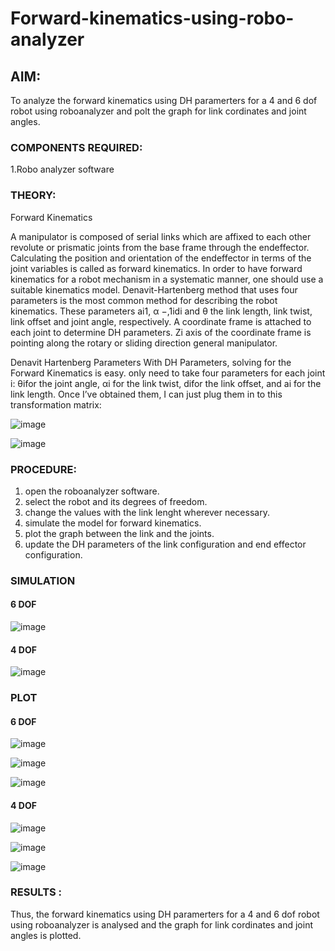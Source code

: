 # Forward-kinematics-using-robo-analyzer

## AIM: 
To analyze the forward kinematics using DH paramerters for a 4 and 6 dof robot using roboanalyzer and polt the graph for link cordinates and joint angles.

### COMPONENTS REQUIRED:
1.Robo analyzer software  


### THEORY: 
  
Forward Kinematics

A manipulator is composed of serial links which are affixed to each other revolute or prismatic joints from the base frame through the endeffector. 
Calculating the position and orientation of the endeffector in terms of the joint variables is called as forward kinematics. 
In order to have forward kinematics for a robot mechanism in a systematic manner, one should use a suitable kinematics model. 
Denavit-Hartenberg method that uses four parameters is the most common method for describing the robot kinematics. 
These parameters ai1, α −,1idi and θ the link length, link twist, link offset and joint angle, respectively. 
A coordinate frame is attached to each joint to determine DH parameters. Zi axis of the coordinate frame is pointing along the rotary or sliding direction general manipulator.

Denavit Hartenberg Parameters
With DH Parameters, solving for the Forward Kinematics is easy.  only need to take four parameters for each joint 
i: θifor the joint angle, 
αi for the link twist, 
difor the link offset, and 
ai for the link length. Once I’ve obtained them, I can just plug them in to this transformation matrix:


![image](https://user-images.githubusercontent.com/36288975/170172719-ed7befc9-2894-4344-bfd5-be831bb05308.png)

 ![image](https://user-images.githubusercontent.com/36288975/170172766-b8aeb788-7fd7-4de7-b340-f04656707ebd.png)

 

### PROCEDURE:
1. open the roboanalyzer software.
2. select the robot and its degrees of freedom.
3. change the values with the link lenght wherever necessary.
4. simulate the model for forward kinematics.
5. plot the graph between the link and the joints.
6. update the DH parameters of the link configuration and end effector configuration.

### SIMULATION 
 
#### 6 DOF

![image](https://user-images.githubusercontent.com/70213227/170177308-8d984a17-d2bb-496d-98af-a4498ee98547.png)

#### 4 DOF

![image](https://user-images.githubusercontent.com/70213227/170177134-89450af2-719f-41db-bb40-cc8ed73bad45.png)


 
### PLOT 
 
#### 6 DOF

![image](https://user-images.githubusercontent.com/70213227/170174722-a81f96da-e92a-4d68-b0fd-79c50bcf3919.png)

![image](https://user-images.githubusercontent.com/70213227/170174755-15719cb2-af08-48f0-bb13-87c5115be669.png)

![image](https://user-images.githubusercontent.com/70213227/170174849-142fab7b-61d8-43c1-bae7-41643aeafc85.png)

#### 4 DOF

![image](https://user-images.githubusercontent.com/70213227/170175025-07bb37e4-f842-497f-b014-13bc88d8da6d.png)

![image](https://user-images.githubusercontent.com/70213227/170175000-7e58a8da-dd7e-4143-8d1f-d80911fabb30.png)

![image](https://user-images.githubusercontent.com/70213227/170175056-8718371a-7f53-450c-a45b-8a2bf52956ea.png)


### RESULTS : 
Thus, the forward kinematics using DH paramerters for a 4 and 6 dof robot using roboanalyzer is analysed and the graph for link cordinates and joint angles is plotted.
